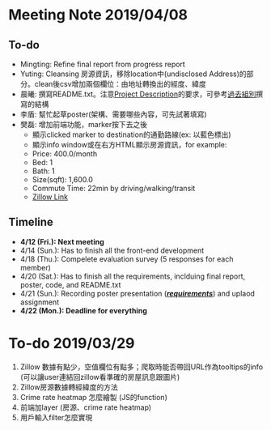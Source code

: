 # Meeting Note 2019/04/08
## To-do
- Mingting: Refine final report from progress report
- Yuting: Cleansing 房源資訊，移除location中(undisclosed Address)的部分。clean後csv增加兩個欄位：由地址轉換出的經度、緯度
- 晨曦: 撰寫README.txt。注意[Project Description](https://docs.google.com/document/d/e/2PACX-1vTc_2yqk8QfK-SkdDPxJVJcM31kogiVFsZKOuJ2qHHnRn5aaA4r74u-gErMTsE8jGVoYeVB83MtjFTN/pub#h.9rebwbttjkfm)的要求，可參考[過去組別](https://docs.google.com/document/d/e/2PACX-1vTc_2yqk8QfK-SkdDPxJVJcM31kogiVFsZKOuJ2qHHnRn5aaA4r74u-gErMTsE8jGVoYeVB83MtjFTN/pub#h.9rebwbttjkfm)撰寫的結構
-  李盾: 幫忙起草poster(架構、需要哪些內容，可先試著填寫)
-  樊磊: 增加前端功能，marker按下去之後
    -  顯示clicked marker to destination的通勤路線(ex: 以藍色標出)
    -  顯示info window或在右方HTML顯示房源資訊，for example:
    -  Price: 400.0/month
    -  Bed: 1
    -  Bath: 1
    -  Size(sqft): 1,600.0
    -  Commute Time: 22min by driving/walking/transit
    -  [Zillow Link](https://www.zillow.com/homedetails/Main-St-Staten-Island-NY-10307/2088886871_zpid/)
## Timeline
-  **4/12 (Fri.): Next meeting**
-  4/14 (Sun.): Has to finish all the front-end development
-  4/18 (Thu.): Compelete evaluation survey (5 responses for each member)
-  4/20 (Sat.): Has to finish all the requirements, inclduing final report, poster, code, and README.txt
-  4/21 (Sun.): Recording poster presentation ([**_requirements_**](https://docs.google.com/document/d/e/2PACX-1vTc_2yqk8QfK-SkdDPxJVJcM31kogiVFsZKOuJ2qHHnRn5aaA4r74u-gErMTsE8jGVoYeVB83MtjFTN/pub#h.l9wzpzeec46p)) and uplaod assignment
-  **4/22 (Mon.): Deadline for everything**


# To-do 2019/03/29
1. Zillow 數據有點少，空值欄位有點多；爬取時能否帶回URL作為tooltips的info (可以讓user連結回zillow看準確的房屋訊息跟圖片) 
2. Zillow房源數據轉經緯度的方法
3. Crime rate heatmap 怎麼繪製 (JS的function)
4. 前端加layer (房源、crime rate heatmap)
5. 用戶輸入filter怎麼實現
